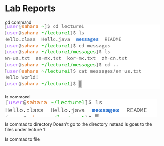 Lab Reports
===========
cd command
![Image](cd_examples.png)

ls command
![Image](ls_lab1.png)

ls commad to directory
Doesn't go to the directory instead ls goes to the files under lecture 1

ls commad to file


